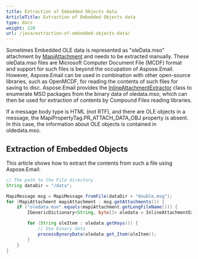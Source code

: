 ```yaml
---
title: Extraction of Embedded Objects data
ArticleTitle: Extraction of Embedded Objects data
type: docs
weight: 220
url: /java/extraction-of-embedded-objects-data/
---
```



Sometimes Embedded OLE data is represented as "oleData.mso" attachment by [MapiAttachment](https://apireference.aspose.com/email/java/com.aspose.email/MapiAttachment) and needs to be extracted manually. These oleData.mso files are Microsoft Computer Document File (MCDF) format and support for such files is beyond the occupation of Aspose.Email. However, Aspose.Email can be used in combination with other open-source libraries, such as OpenMCDF, for reading the contents of such files for saving to disc. Aspose.Email provides the [InlineAttachmentExtractor](https://apireference.aspose.com/email/java/com.aspose.email/InlineAttachmentExtractor) class to enumerate MSO packages from the binary data of oledata.mso, which can then be used for extraction of contents by Compound Files reading libraries.

If a message body type is HTML (not RTF), and there are OLE objects in a message, the MapiPropertyTag.PR_ATTACH_DATA_OBJ property is absent. In this case, the information about OLE objects is contained in oldedata.mso.
## **Extraction of Embedded Objects**
This article shows how to extract the contents from such a file using Aspose.Email:



~~~Java
// The path to the File directory
String dataDir = "/data";

MapiMessage msg = MapiMessage.fromFile(dataDir + "double.msg");
for (MapiAttachment mapiAttachment : msg.getAttachments()) {
    if ("oledata.mso".equals(mapiAttachment.getLongFileName())) {
        IGenericDictionary<String, byte[]> oledata = InlineAttachmentExtractor.enumerateMsoPackage(new ByteArrayInputStream(mapiAttachment.getBinaryData()));

        for (String oleItem : oledata.getKeys()) {
            // Use binary data
            processBynaryData(oledata.get_Item(oleItem));
        }
    }
}
~~~
